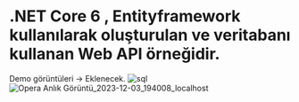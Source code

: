 # .NET Core 6 , Entityframework kullanılarak oluşturulan ve veritabanı kullanan Web API örneğidir.
Demo görüntüleri -> Eklenecek.
![sql](https://github.com/Burakyilmam/WebApiWithEntityFrameworkDb/assets/61635780/f68cdecb-5ffa-4573-b767-a62ce1a2f03a)
![Opera Anlık Görüntü_2023-12-03_194008_localhost](https://github.com/Burakyilmam/WebApiWithEntityFrameworkDb/assets/61635780/f6d1bed1-9e2c-4f78-9046-4ed9cf026857)

